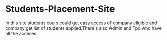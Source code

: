 # Students-Placement-Site
In this site students couls could get easy access of company eligible and company get  list of students applied.There's also Admin and Tpo who have all the acceses.
